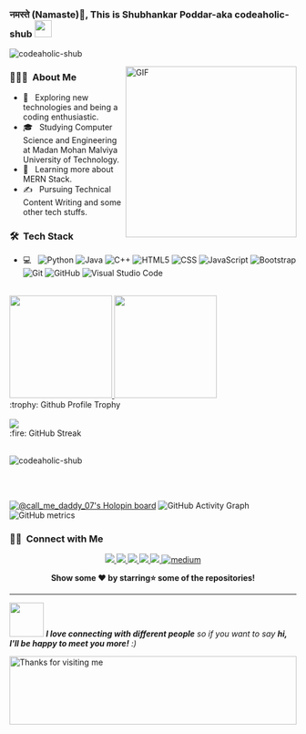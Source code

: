 ### नमस्ते (Namaste)🙏, This is Shubhankar Poddar-aka codeaholic-shub  <img src="https://raw.githubusercontent.com/MartinHeinz/MartinHeinz/master/wave.gif" width="30px">
<p align="left"> <img src="https://komarev.com/ghpvc/?username=codeaholic-shub&label=Profile%20views&color=0e75b6&style=flat" alt="codeaholic-shub" /> </p>
 
<img align="right" alt="GIF" src="https://media.giphy.com/media/RbDKaczqWovIugyJmW/giphy.gif" width="300px"/>
<h3> 👨🏻‍💻 &nbsp;About Me </h3>                                                                           


- 🤔 &nbsp; Exploring new technologies and being a coding enthusiastic.
- 🎓 &nbsp; Studying Computer Science and Engineering at Madan Mohan Malviya University of Technology.
- 🌱 &nbsp; Learning more about MERN Stack.
- ✍️ &nbsp; Pursuing Technical Content Writing and some other tech stuffs.

<h3> 🛠 &nbsp;Tech Stack</h3>

- 💻 &nbsp;
  ![Python](https://img.shields.io/badge/-Python-333333?style=flat&logo=python)
  ![Java](https://img.shields.io/badge/-Java-333333?style=flat&logo=Java&logoColor=007396)
  ![C++](https://img.shields.io/badge/-C++-333333?style=flat&logo=C%2B%2B&logoColor=00599C)
  ![HTML5](https://img.shields.io/badge/-HTML5-333333?style=flat&logo=HTML5)
  ![CSS](https://img.shields.io/badge/-CSS-333333?style=flat&logo=CSS3&logoColor=1572B6)
  ![JavaScript](https://img.shields.io/badge/-JavaScript-333333?style=flat&logo=javascript)
  ![Bootstrap](https://img.shields.io/badge/-Bootstrap-333333?style=flat&logo=bootstrap&logoColor=563D7C)
  ![Git](https://img.shields.io/badge/-Git-333333?style=flat&logo=git)
  ![GitHub](https://img.shields.io/badge/-GitHub-333333?style=flat&logo=github)
  ![Visual Studio Code](https://img.shields.io/badge/-Visual%20Studio%20Code-333333?style=flat&logo=visual-studio-code&logoColor=007ACC)
<br/>

<a href="https://github.com/codeaholic-shub">
  <img height="180em" src="https://github-readme-stats.vercel.app/api?username=codeaholic-shub&theme=buefy&show_icons=true" />
  <img height="180em" src="https://github-readme-stats.vercel.app/api/top-langs/?username=codeaholic-shub&theme=buefy&layout=compact" />
</a>

<br/>


<summary>:trophy: Github Profile Trophy</summary>
  <br/>
  <img src="https://github-profile-trophy.vercel.app/?username=codeaholic-shub&theme=monokai&row=1&no-frame=true&no-bg=true/">
  
  
  <summary>:fire: GitHub Streak</summary>
 <br>
<p><img align="center" src="https://github-readme-streak-stats.herokuapp.com/?user=codeaholic-shub&" alt="codeaholic-shub" /></p>
<br><br>


[![@call_me_daddy_07's Holopin board](https://holopin.io/api/user/board?user=call_me_daddy_07)](https://holopin.io/@call_me_daddy_07)
![GitHub Activity Graph](https://activity-graph.herokuapp.com/graph?username=codeaholic-shub)
![GitHub metrics](https://metrics.lecoq.io/codeaholic-shub)


<h3> 🤝🏻 &nbsp;Connect with Me </h3>

<p align="center">
 <a href="https://www.linkedin.com/in/shubhankar-poddar-b58684193/">
    <img src="https://img.shields.io/badge/LinkedIn-%230077B5.svg?&style=flat-square&logo=linkedin&logoColor=white">
  </a>
 <a href="https://github.com/codeaholic-shub">
    <img src="https://img.shields.io/badge/Github-%230A0A0A.svg?&style=flat-square&logo=Github&logoColor=white">  
  </a>
<a href="https://www.facebook.com/shubhankar.poddar.50/">
    <img src="https://img.shields.io/badge/Facebook-%231877F2.svg?&style=flat-square&logo=facebook&logoColor=white">  
  </a>
 <a href="https://www.instagram.com/_s_h_u_b_h_a_n_k_a_r/">
    <img src="https://img.shields.io/badge/Instagram-%23E4405F.svg?&style=flat-square&logo=instagram&logoColor=white">
  </a>
<a href="https://twitter.com/ShubhankarPodd6">
    <img src="https://img.shields.io/badge/twitter-%230077D4.svg?&style=flat-square&logo=twitter&logoColor=white">
  </a>
 <a href="https://codeaholic-shub.medium.com/" target="_blank"><img src="https://img.shields.io/badge/medium-%230A0A0A.svg?&style=flat-square&logo=medium&logoColor=white" alt="medium"></a>
 </p>



<div align="center"><strong>Show some ❤️️ by starring⭐ some of the repositories!</strong></div>


---

<img src="https://media.giphy.com/media/LnQjpWaON8nhr21vNW/giphy.gif" width="60"> <em><b>I love connecting with different people</b> so if you want to say <b>hi, I'll be happy to meet you more!</b> :)</em>

<img height="120" alt="Thanks for visiting me" width="100%" src="https://raw.githubusercontent.com/BrunnerLivio/brunnerlivio/master/images/marquee.svg" />
<br />
